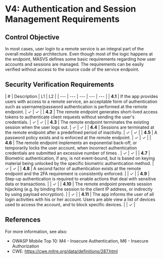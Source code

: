 # V4: Authentication and Session Management Requirements

## Control Objective

In most cases, user login to a remote service is an integral part of the overall mobile app architecture. Even though most of the logic happens at the endpoint, MASVS defines some basic requirements regarding how user accounts and sessions are managed. The requirements can be easily verified without access to the source code of the service endpoint.

## Security Verification Requirements

| # | Description | L1 | L2 |
| --- | --- | --- | --- | --- |
| **4.1** | If the app provides users with access to a remote service, an acceptable form of authentication such as username/password authentication is performed at the remote endpoint. | ✓ | ✓ |
| **4.2** | The remote endpoint generates short-lived access tokens to authenticate client requests without sending the user's credentials.  | ✓ | ✓ |
| **4.3** | The remote endpoint terminates the existing session when the user logs out. | ✓ | ✓ |
| **4.4** | Sessions are terminated at the remote endpoint after a predefined period of inactivity. | ✓ | ✓ |
| **4.5** | A password policy exists and is enforced at the remote endpoint. | ✓ | ✓ |
| **4.6** | The remote endpoint implements an exponential back-off, or temporarily locks the user account, when incorrect authentication credentials are submitted an excessive number of times . | ✓ | ✓ |
| **4.7** | Biometric authentication, if any, is not event-bound, but is based on keying material being unlocked by the specific biometric authentication method. | ✓  | ✓ |
| **4.8** | A second factor of authentication exists at the remote endpoint and the 2FA requirement is consistently enforced.  |   | ✓ |
| **4.9** | Step-up authentication is required to enable actions that deal with sensitive data or transactions.  |   | ✓ |
| **4.10** | The remote endpoint prevents session hijacking (e.g. by binding the session to the client IP address, or indirectly by using payload encryption).  |   | ✓ |
| **4.11** |  The app informs the user of all login activities with his or her account. Users are able view a list of devices used to access the account, and to block specific devices. |  | ✓ |

## References

For more information, see also:

- OWASP Mobile Top 10: M4 - Insecure Authentication, M6 - Insecure Authorization
- CWE:  https://cwe.mitre.org/data/definitions/287.html
